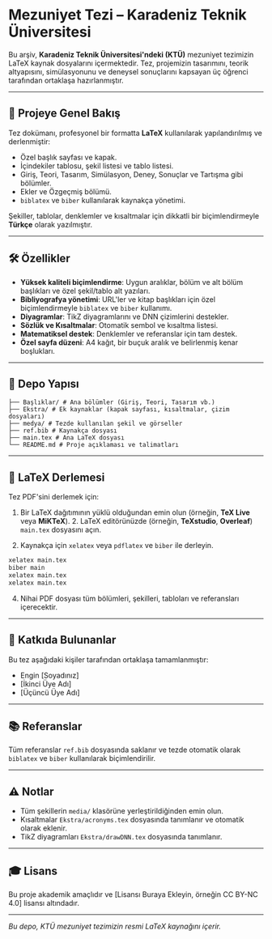 # Mezuniyet Tezi – Karadeniz Teknik Üniversitesi

Bu arşiv, **Karadeniz Teknik Üniversitesi'ndeki (KTÜ)** mezuniyet tezimizin LaTeX kaynak dosyalarını içermektedir. Tez, projemizin tasarımını, teorik altyapısını, simülasyonunu ve deneysel sonuçlarını kapsayan üç öğrenci tarafından ortaklaşa hazırlanmıştır.

---

## 📄 Projeye Genel Bakış

Tez dokümanı, profesyonel bir formatta **LaTeX** kullanılarak yapılandırılmış ve derlenmiştir:

- Özel başlık sayfası ve kapak.
- İçindekiler tablosu, şekil listesi ve tablo listesi.
- Giriş, Teori, Tasarım, Simülasyon, Deney, Sonuçlar ve Tartışma gibi bölümler.
- Ekler ve Özgeçmiş bölümü.
- `biblatex` ve `biber` kullanılarak kaynakça yönetimi.

Şekiller, tablolar, denklemler ve kısaltmalar için dikkatli bir biçimlendirmeyle **Türkçe** olarak yazılmıştır.

---

## 🛠️ Özellikler

- **Yüksek kaliteli biçimlendirme**: Uygun aralıklar, bölüm ve alt bölüm başlıkları ve özel şekil/tablo alt yazıları.
- **Bibliyografya yönetimi**: URL'ler ve kitap başlıkları için özel biçimlendirmeyle `biblatex` ve `biber` kullanımı.
- **Diyagramlar**: TikZ diyagramlarını ve DNN çizimlerini destekler.
- **Sözlük ve Kısaltmalar**: Otomatik sembol ve kısaltma listesi.
- **Matematiksel destek**: Denklemler ve referanslar için tam destek.
- **Özel sayfa düzeni**: A4 kağıt, bir buçuk aralık ve belirlenmiş kenar boşlukları.

---

## 📁 Depo Yapısı

```metin
├── Başlıklar/ # Ana bölümler (Giriş, Teori, Tasarım vb.)
├── Ekstra/ # Ek kaynaklar (kapak sayfası, kısaltmalar, çizim dosyaları)
├── medya/ # Tezde kullanılan şekil ve görseller
├── ref.bib # Kaynakça dosyası
├── main.tex # Ana LaTeX dosyası
└── README.md # Proje açıklaması ve talimatları
````

---

## 📌 LaTeX Derlemesi

Tez PDF'sini derlemek için:

1. Bir LaTeX dağıtımının yüklü olduğundan emin olun (örneğin, **TeX Live** veya **MiKTeX**). 2. LaTeX editörünüzde (örneğin, **TeXstudio**, **Overleaf**) `main.tex` dosyasını açın.

3. Kaynakça için `xelatex` veya `pdflatex` ve `biber` ile derleyin.

```bash
xelatex main.tex
biber main
xelatex main.tex
xelatex main.tex
```
4. Nihai PDF dosyası tüm bölümleri, şekilleri, tabloları ve referansları içerecektir.

---

## 👥 Katkıda Bulunanlar

Bu tez aşağıdaki kişiler tarafından ortaklaşa tamamlanmıştır:

* Engin \[Soyadınız]
* \[İkinci Üye Adı]
* \[Üçüncü Üye Adı]

---

## 📚 Referanslar

Tüm referanslar `ref.bib` dosyasında saklanır ve tezde otomatik olarak `biblatex` ve `biber` kullanılarak biçimlendirilir.

---

## ⚠️ Notlar

* Tüm şekillerin `media/` klasörüne yerleştirildiğinden emin olun.
* Kısaltmalar `Ekstra/acronyms.tex` dosyasında tanımlanır ve otomatik olarak eklenir.
* TikZ diyagramları `Ekstra/drawDNN.tex` dosyasında tanımlanır.

---

## 🎓 Lisans

Bu proje akademik amaçlıdır ve \[Lisansı Buraya Ekleyin, örneğin CC BY-NC 4.0] lisansı altındadır.

---

*Bu depo, KTÜ mezuniyet tezimizin resmi LaTeX kaynağını içerir.*
